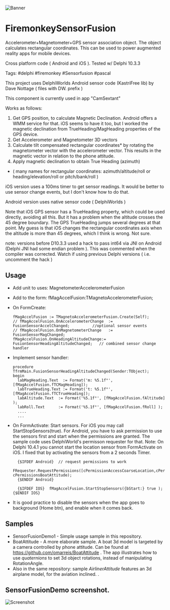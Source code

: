 ![Banner](AirlinerAttitudeBanner.png)

# FiremonkeySensorFusion
Accelerometer+Magnetometer+GPS sensor association object. The object calculates rectangular coordinates.
This can be used to power augmented reality apps for mobile devices. 

Cross platform code ( Android and iOS ). Tested w/ Delphi 10.3.3

Tags: #delphi #firemonkey #Sensorfusion #pascal

This project uses DelphiWorlds Android sensor code (KastriFree lib)  by Dave Nottage ( files with DW. prefix )

This component is currently used in app "CamSextant"  

Works as follows:
1. Get GPS position, to calculate Magnetic Declination. Android offers a WMM service for that. iOS seems to have it too, but I worked the magnetic declination from TrueHeading/MagHeading properties of the GPS device. 
2. Get Accelerometer and Magnetometer 3D vectors
3. Calculate tilt compensated rectangular coordinates* by rotating the magnetometer vector with the accelerometer vector. This results in the magnetic vector in relation to the phone attitude.
4. Apply magnetic declination to obtain True Heading (azimuth)

* ( many names for rectangular coordinates: azimuth/altitude/roll or heading/elevation/roll or pitch/bank/roll )

iOS version uses a 100ms timer to get sensor readings. It would be better to use sensor change events, but I don't know how to do that.

Android version uses native sensor code ( DelphiWorlds )

Note that iOS GPS sensor has a TrueHeading property, which could be used directly, avoiding all this. But it has a problem when the altitude crosses the 45 degree boundary. The GPS TrueHeading jumps several degrees at that point. My guess is that iOS changes the rectangular coordinates axis when the altitude is more than 45 degrees, which I think is wrong. Not sure.

note: versions before D10.3.3 used a hack to pass int64 via JNI on Android (Delphi JNI had some endian problem  ).
This was commented when the compiler was corrected. Watch if using previous Delphi versions ( i.e. uncomment the hack )

## Usage
* Add unit to uses:  MagnetometerAccelerometerFusion
* Add to the form:  fMagAccelFusion:TMagnetoAccelerometerFusion;
* On FormCreate:

      fMagAccelFusion := TMagnetoAccelerometerFusion.Create(Self);
      // fMagAccelFusion.OnAccelerometerChange  := FusionSensorAccelChanged;          //optional sensor events
      // fMagAccelFusion.OnMagnetometerChange   := FusionSensorMagChanged;
      fMagAccelFusion.OnHeadingAltitudeChange:= FusionSensorHeadingAltitudeChanged;   // combined sensor change handler
    
* Implement sensor handler:  

      procedure TfrmMain.FusionSensorHeadingAltitudeChanged(Sender:TObject);
      begin
        labMagHeading.Text  := Format('m: %5.1f°', [fMagAccelFusion.fTCMagHeading]); 
        labTrueHeading.Text := Format('t: %5.1f°', [fMagAccelFusion.fTCTrueHeading]);
        labAltitude.Text  := Format('%5.1f°', [fMagAccelFusion.fAltitude] );
        labRoll.Text      := Format('%5.1f°', [fMagAccelFusion.fRoll] );
        ....
        ...
        
* On FormActivate: Start sensors. For iOS you may call StartStopSensors(true). For Android, you have to ask permission to use the sensors first and start when the permissions are granted. The sample code uses DelphiWorld's permisson requester for that.
Note: On Delphi 10.4.1 you cannot start the location sensor from FormActivate on iOS. I fixed that by activating the sensors from a 2 seconds Timer.  


        {$IFDEF Android}  // request permissions to work
        FRequester.RequestPermissions([cPermissionAccessCoarseLocation,cPermissionAccessFineLocation],                            cPermissionsBoatAttitude); 
        {$ENDIF Android}

        {$IFDEF IOS}  fMagAccelFusion.StartStopSensors({bStart:} true );  {$ENDIF IOS}
        
* It is good practice to disable the sensors when the app goes to background (Home btn), and enable when it comes back.       

## Samples
* SensorFusionDemo1 - Simple usage sample in this repository.
* BoatAttitude - A more elaborate sample. A boat 3d model is targeted by a camera controlled by phone attitude. Can be found at https://github.com/omarreis/BoatAttitude . The app illustrates how to use *quaternions* to set 3d object rotations, instead of manipulating RotationAngle. 
* Also in the same repository: sample *AirlinerAttitude* features an 3d airplane model, for the aviation inclined.
.
## SensorFusionDemo screenshot.

![Screenshot](SensorFusionShot.png)
